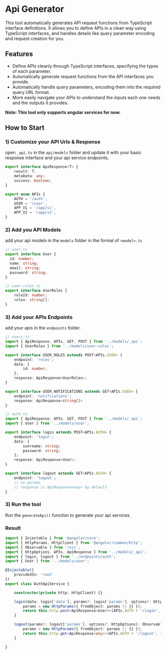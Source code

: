 # Api Generator

This tool automatically generates API request functions from TypeScript interface definitions. It allows you to define APIs in a clean way using TypeScript interfaces, and handles details like query parameter encoding and request creation for you.

## Features
- Define APIs cleanly through TypeScript interfaces, specifying the types of each parameter.
- Automatically generate request functions from the API interfaces you provide.
- Automatically handle query parameters, encoding them into the required query URL format.
- More easily navigate your APIs to understand the inputs each one needs and the outputs it provides.


**Note: This tool only supports angular services for now.**

## How to Start

### 1) Customize your API Urls & Response

open `_api.ts` in the `api/models` folder and update it with your basic response interface and your api service
endpoints.

```ts
export interface ApiResponse<T> {
    result: T;
    metaData: any;
    success: boolean;
}

export enum APIs {
    AUTH = '/auth',
    USER = '/user',
    APP_V1 = '/app/v1',
    APP_V2 = '/app/v2',
}
```
### 2) Add you API Models
add your api models in the `models` folder in the formal of `<model>.ts`
```ts
// user.ts
export interface User {
  id: number;
  name: string;
  email: string;
  password: string;
}
```
```ts
// user-roles.ts
export interface UserRoles {
    roleId: number;
    roles: string[];
}
```

### 3) Add your APIs Endpoints
add your apis in the `endpoints` folder.

```ts
// users.ts
import { ApiResponse, APIs, GET, POST } from '../models/_api';
import { UserRoles } from '../models/user-roles';

export interface USER_ROLES extends POST<APIs.USER> {
    endpoint: 'roles';
    data: {
        id: number;
    };
    response: ApiResponse<UserRoles>;
}

export interface USER_NOTIFICATIONS extends GET<APIs.USER> {
    endpoint: 'notifications';
    response: ApiResponse<string[]>
}
```
```ts
// auth.ts
import { ApiResponse, APIs, GET, POST } from '../models/_api';
import { User } from '../models/user';

export interface login extends POST<APIs.AUTH> {
    endpoint: 'login';
    data: {
        username: string;
        password: string;
    };
    response: ApiResponse<User>;
}

export interface logout extends GET<APIs.AUTH> {
    endpoint: 'logout';
    // no params
    // response is ApiResponse<any> by default
}
```

### 3) Run the tool
Run the `generateApi()` function to generate your api services.

### Result
```ts
import { Injectable } from '@angular/core';
import { HttpParams, HttpClient } from '@angular/common/http';
import { Observable } from 'rxjs';
import { HttpOptions, APIs, ApiResponse } from '../models/_api';
import { login, logout } from '../endpoints/auth';
import { User } from '../models/user';

@Injectable({
    providedIn: 'root'
})
export class AuthApiService {

    constructor(private http: HttpClient) {}

    login(data: login['data'], params?: login['params'], options?: HttpOptions): Observable<ApiResponse<User>> {
        params = new HttpParams({ fromObject: params || {} });
        return this.http.post<ApiResponse<User>>(APIs.AUTH + '/login', data, { params, ...options });
    }

    logout(params?: logout['params'], options?: HttpOptions): Observable<ApiResponse<any>> {
        params = new HttpParams({ fromObject: params || {} });
        return this.http.get<ApiResponse<any>>(APIs.AUTH + '/logout', { params, ...options });
    }

}
```
